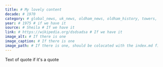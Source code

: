```yaml
---
title: # My lovely content
decade: # 1970
category: # global_news, uk_news, oldham_news, oldham_history, towers, surrounding_estate # Always exactly one category
year: # 1975 # if we have it
source: # Sheila # If we have it
link: # https://wikipedia.org/dsdsadsa # If we have it
image_alt: # If there is one
image_caption: # If there is one
image_path: # If there is one, should be colocated with the index.md file in the folder
---
```


Text of quote if it's a quote
